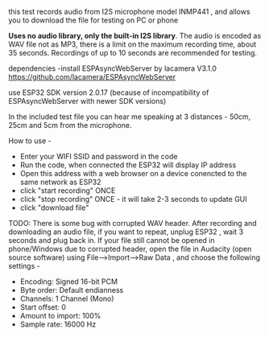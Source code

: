 this test records audio from I2S microphone model INMP441 , and allows you to download the file for testing on PC or phone

**Uses no audio library, only the built-in I2S library**. The audio is encoded as WAV file not as MP3, there is a limit on the maximum recording time, about 35 seconds. Recordings of up to 10 seconds are recommended for testing.

dependencies -install ESPAsyncWebServer by lacamera V3.1.0
https://github.com/lacamera/ESPAsyncWebServer

use ESP32 SDK version 2.0.17 (because of incompatibility of ESPAsyncWebServer with newer SDK versions)

In the included test file you can hear me speaking at 3 distances - 50cm, 25cm and 5cm from the microphone.

How to use - 
 - Enter your WIFI SSID and password in the code
 - Run the code, when connected the ESP32 will display IP address
 - Open this address with a web browser on a device conencted to the same network as ESP32
 - click "start recording" ONCE
 - click "stop recording" ONCE - it will take 2-3 seconds to update GUI
 - click "download file"


TODO: There is some bug with corrupted WAV header. After recording and downloading an audio file, if you want to repeat, unplug ESP32 , wait 3 seconds and plug back in.
If your file still cannot be opened in phone/Windows due to corrupted header, open the file in Audacity (open source software) using File-->Import-->Raw Data , and choose  the following settings - 

- Encoding: Signed 16-bit PCM
- Byte order: Default endianness
- Channels: 1 Channel (Mono)
- Start offset: 0
- Amount to import: 100%
- Sample rate: 16000 Hz



